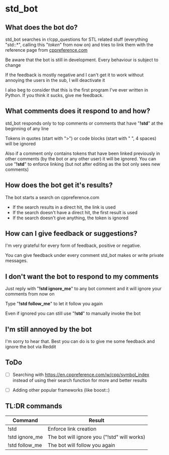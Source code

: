 # std_bot

## What does the bot do?
std_bot searches in r/cpp_questions for STL related stuff (everything "std::\*", calling this "*token*" from now on) and tries to link them with the reference page from [cppreference.com](https://en.cppreference.com/w/)

Be aware that the bot is still in development. Every behaviour is subject to change

If the feedback is mostly negative and I can't get it to work without annoying the users in the sub, I will deactivate it

I also beg to consider that this is the first program I've ever written in Python. If you think it sucks, give me feedback.

## What comments does it respond to and how?

std_bot responds only to top comments or comments that have "**!std**" at the beginning of any line

Tokens in quotes (start with ">") or code blocks (start with "    ", 4 spaces) will be ignored

Also if a comment only contains tokens that have been linked previously in other comments (by the bot or any other user) it will be ignored. You can use "**!std**" to enforce linking (but not after editing as the bot only sees new comments)

## How does the bot get it's results?

The bot starts a search on cppreference.com

- If the search results in a direct hit, the link is used
- If the search doesn't have a direct hit, the first result is used
- If the search doesn't give anything, the token is ignored

## How can I give feedback or suggestions?

I'm very grateful for every form of feedback, positive or negative.

You can give feedback under every comment std_bot makes or write private messages.

## I don't want the bot to respond to my comments

Just reply with "**!std ignore_me**" to any bot comment and it will ignore your comments from now on

Type "**!std follow_me**" to let it follow you again

Even if ignored you can still use "**!std**" to manually invoke the bot

## I'm still annoyed by the bot

I'm sorry to hear that. Best you can do is to give me some feedback and ignore the bot via Reddit

## ToDo

- [ ] Searching with https://en.cppreference.com/w/cpp/symbol_index instead of using their search function for more and better results
- [ ] Adding other popular frameworks (like boost::)


## TL:DR commands

| Command        | Result                                      |
| -------------- | ------------------------------------------- |
| !std           | Enforce link creation                       |
| !std ignore_me | The bot will ignore you ("!std" will works) |
| !std follow_me | The bot will follow you again               |

